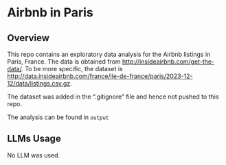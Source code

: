 # Airbnb in Paris
## Overview
This repo contains an exploratory data analysis for the Airbnb listings in Paris, France. The data is obtained from http://insideairbnb.com/get-the-data/. To be more specific, the dataset is  http://data.insideairbnb.com/france/ile-de-france/paris/2023-12-12/data/listings.csv.gz.

The dataset was added in the “.gitignore” file and hence not pushed to this repo. 

The analysis can be found in `output`

## LLMs Usage
No LLM was used.